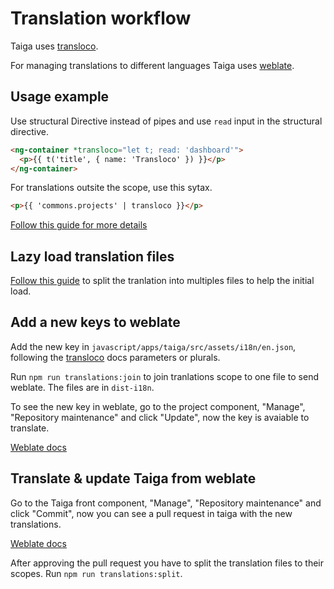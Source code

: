 # Translation workflow

Taiga uses [transloco](https://ngneat.github.io/transloco/).

For managing translations to different languages Taiga uses [weblate](https://hosted.weblate.org/).

## Usage example

Use structural Directive instead of pipes and use `read` input in the structural directive.

```html
<ng-container *transloco="let t; read: 'dashboard'">
  <p>{{ t('title', { name: 'Transloco' }) }}</p>
</ng-container>
```
For translations outsite the scope, use this sytax.

```html
<p>{{ 'commons.projects' | transloco }}</p>
```

[Follow this guide for more details](https://ngneat.github.io/transloco/docs/translation-in-the-template) 

## Lazy load translation files

[Follow this guide](https://ngneat.github.io/transloco/docs/scope-configuration) to split the tranlation into multiples files to help the initial load.

## Add a new keys to weblate

Add the new key in `javascript/apps/taiga/src/assets/i18n/en.json`, following the [transloco](https://ngneat.github.io/transloco/docs/translation-in-the-template) docs parameters or plurals.

Run `npm run translations:join` to join tranlations scope to one file to send weblate. The files are in `dist-i18n`.

To see the new key in weblate, go to the project component, "Manage", "Repository maintenance" and click "Update", now the key is avaiable to translate.

[Weblate docs](https://docs.weblate.org/en/latest/admin/continuous.html#update-vcs)

## Translate & update Taiga from weblate

Go to the Taiga front component, "Manage", "Repository maintenance" and click "Commit", now you can see a pull request in taiga with the new translations.

[Weblate docs](https://docs.weblate.org/en/latest/admin/continuous.html#push-changes)

After approving the pull request you have to split the translation files to their scopes. Run `npm run translations:split`.
